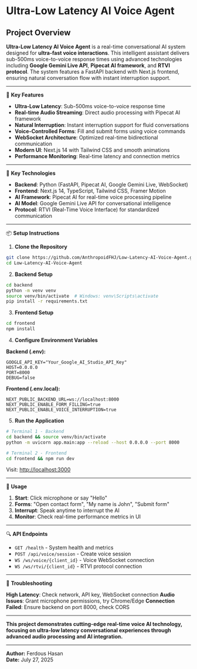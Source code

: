 # Ultra-Low Latency AI Voice Agent

## Project Overview

**Ultra-Low Latency AI Voice Agent** is a real-time conversational AI system designed for **ultra-fast voice interactions**. This intelligent assistant delivers sub-500ms voice-to-voice response times using advanced technologies including **Google Gemini Live API**, **Pipecat AI framework**, and **RTVI protocol**. The system features a FastAPI backend with Next.js frontend, ensuring natural conversation flow with instant interruption support.

---

🌟 **Key Features**

* **Ultra-Low Latency**: Sub-500ms voice-to-voice response time
* **Real-time Audio Streaming**: Direct audio processing with Pipecat AI framework
* **Natural Interruption**: Instant interruption support for fluid conversations
* **Voice-Controlled Forms**: Fill and submit forms using voice commands
* **WebSocket Architecture**: Optimized real-time bidirectional communication
* **Modern UI**: Next.js 14 with Tailwind CSS and smooth animations
* **Performance Monitoring**: Real-time latency and connection metrics

---

🔧 **Key Technologies**

* **Backend**: Python (FastAPI, Pipecat AI, Google Gemini Live, WebSocket)
* **Frontend**: Next.js 14, TypeScript, Tailwind CSS, Framer Motion
* **AI Framework**: Pipecat AI for real-time voice processing pipeline
* **AI Model**: Google Gemini Live API for conversational intelligence
* **Protocol**: RTVI (Real-Time Voice Interface) for standardized communication

---

📦 **Setup Instructions**

1. **Clone the Repository**
```bash
git clone https://github.com/AnthropoidFHJ/Low-Latency-AI-Voice-Agent.git
cd Low-Latency-AI-Voice-Agent
```

2. **Backend Setup**
```bash
cd backend
python -m venv venv
source venv/bin/activate  # Windows: venv\Scripts\activate
pip install -r requirements.txt
```

3. **Frontend Setup**
```bash
cd frontend
npm install
```

4. **Configure Environment Variables**

**Backend (.env):**
```env
GOOGLE_API_KEY="Your_Google_AI_Studio_API_Key"
HOST=0.0.0.0
PORT=8000
DEBUG=false
```

**Frontend (.env.local):**
```env
NEXT_PUBLIC_BACKEND_URL=ws://localhost:8000
NEXT_PUBLIC_ENABLE_FORM_FILLING=true
NEXT_PUBLIC_ENABLE_VOICE_INTERRUPTION=true
```

5. **Run the Application**

```bash
# Terminal 1 - Backend
cd backend && source venv/bin/activate
python -m uvicorn app.main:app --reload --host 0.0.0.0 --port 8000

# Terminal 2 - Frontend  
cd frontend && npm run dev
```

Visit: [http://localhost:3000](http://localhost:3000)

---

🎤 **Usage**

1. **Start**: Click microphone or say "Hello"
2. **Forms**: "Open contact form", "My name is John", "Submit form"
3. **Interrupt**: Speak anytime to interrupt the AI
4. **Monitor**: Check real-time performance metrics in UI

---

🔍 **API Endpoints**

- `GET /health` - System health and metrics
- `POST /api/voice/session` - Create voice session
- `WS /ws/voice/{client_id}` - Voice WebSocket connection
- `WS /ws/rtvi/{client_id}` - RTVI protocol connection

---

🐛 **Troubleshooting**

**High Latency**: Check network, API key, WebSocket connection
**Audio Issues**: Grant microphone permissions, try Chrome/Edge
**Connection Failed**: Ensure backend on port 8000, check CORS

---

**This project demonstrates cutting-edge real-time voice AI technology, focusing on ultra-low latency conversational experiences through advanced audio processing and AI integration.**

---

**Author:** Ferdous Hasan  
**Date:** July 27, 2025

